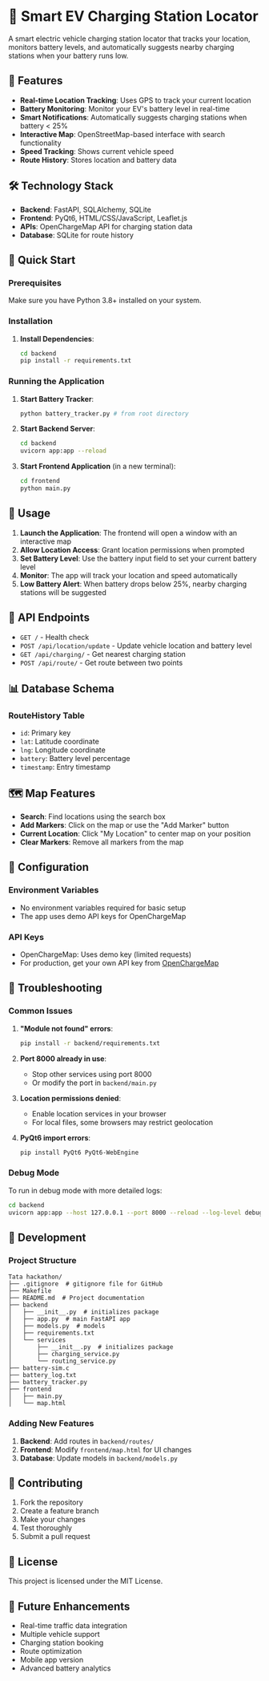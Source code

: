 # 🚗 Smart EV Charging Station Locator

A smart electric vehicle charging station locator that tracks your location, monitors battery levels, and automatically suggests nearby charging stations when your battery runs low.

## 🌟 Features

- **Real-time Location Tracking**: Uses GPS to track your current location
- **Battery Monitoring**: Monitor your EV's battery level in real-time
- **Smart Notifications**: Automatically suggests charging stations when battery < 25%
- **Interactive Map**: OpenStreetMap-based interface with search functionality
- **Speed Tracking**: Shows current vehicle speed
- **Route History**: Stores location and battery data

## 🛠️ Technology Stack

- **Backend**: FastAPI, SQLAlchemy, SQLite
- **Frontend**: PyQt6, HTML/CSS/JavaScript, Leaflet.js
- **APIs**: OpenChargeMap API for charging station data
- **Database**: SQLite for route history

## 🚀 Quick Start

### Prerequisites

Make sure you have Python 3.8+ installed on your system.

### Installation

1. **Install Dependencies**:
   ```bash
   cd backend
   pip install -r requirements.txt
   ```

### Running the Application
1. **Start Battery Tracker**:
   ```bash
   python battery_tracker.py # from root directory
   ```
2. **Start Backend Server**:
   ```bash
   cd backend
   uvicorn app:app --reload 
   ```

3. **Start Frontend Application** (in a new terminal):
   ```bash
   cd frontend
   python main.py
   ```

## 📱 Usage

1. **Launch the Application**: The frontend will open a window with an interactive map
2. **Allow Location Access**: Grant location permissions when prompted
3. **Set Battery Level**: Use the battery input field to set your current battery level
4. **Monitor**: The app will track your location and speed automatically
5. **Low Battery Alert**: When battery drops below 25%, nearby charging stations will be suggested

## 🔌 API Endpoints

- `GET /` - Health check
- `POST /api/location/update` - Update vehicle location and battery level
- `GET /api/charging/` - Get nearest charging station
- `POST /api/route/` - Get route between two points

## 📊 Database Schema

### RouteHistory Table
- `id`: Primary key
- `lat`: Latitude coordinate
- `lng`: Longitude coordinate
- `battery`: Battery level percentage
- `timestamp`: Entry timestamp

## 🗺️ Map Features

- **Search**: Find locations using the search box
- **Add Markers**: Click on the map or use the "Add Marker" button
- **Current Location**: Click "My Location" to center map on your position
- **Clear Markers**: Remove all markers from the map

## 🔧 Configuration

### Environment Variables
- No environment variables required for basic setup
- The app uses demo API keys for OpenChargeMap

### API Keys
- OpenChargeMap: Uses demo key (limited requests)
- For production, get your own API key from [OpenChargeMap](https://openchargemap.org/site/develop/api)

## 🚨 Troubleshooting

### Common Issues

1. **"Module not found" errors**:
   ```bash
   pip install -r backend/requirements.txt
   ```

2. **Port 8000 already in use**:
   - Stop other services using port 8000
   - Or modify the port in `backend/main.py`

3. **Location permissions denied**:
   - Enable location services in your browser
   - For local files, some browsers may restrict geolocation

4. **PyQt6 import errors**:
   ```bash
   pip install PyQt6 PyQt6-WebEngine
   ```

### Debug Mode

To run in debug mode with more detailed logs:
```bash
cd backend
uvicorn app:app --host 127.0.0.1 --port 8000 --reload --log-level debug
```

## 📝 Development

### Project Structure
```
Tata hackathon/
├── .gitignore  # gitignore file for GitHub
├── Makefile
├── README.md  # Project documentation
├── backend
│   ├── __init__.py  # initializes package
│   ├── app.py  # main FastAPI app
│   ├── models.py  # models
│   ├── requirements.txt
│   └── services
│       ├── __init__.py  # initializes package
│       ├── charging_service.py
│       └── routing_service.py
├── battery-sim.c
├── battery_log.txt
├── battery_tracker.py
├── frontend
│   ├── main.py
│   └── map.html
```

### Adding New Features

1. **Backend**: Add routes in `backend/routes/`
2. **Frontend**: Modify `frontend/map.html` for UI changes
3. **Database**: Update models in `backend/models.py`

## 🤝 Contributing

1. Fork the repository
2. Create a feature branch
3. Make your changes
4. Test thoroughly
5. Submit a pull request

## 📄 License

This project is licensed under the MIT License.

## 🎯 Future Enhancements

- Real-time traffic data integration
- Multiple vehicle support
- Charging station booking
- Route optimization
- Mobile app version
- Advanced battery analytics